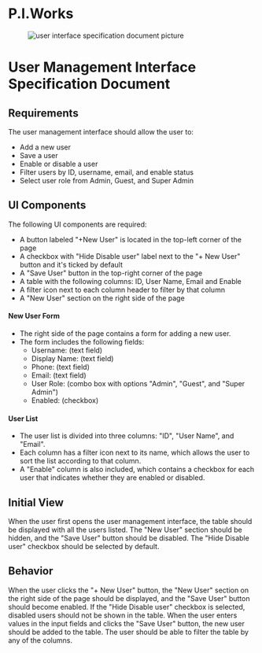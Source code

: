 # P.I.Works

<figure>
    <img src="https://i.imgyukle.com/2023/04/17/QFCUdU.jpeg"
         alt="user interface specification document picture">
    <figcaption></figcaption>
</figure>

# User Management Interface Specification Document

## Requirements 
The user management interface should allow the user to:

- Add a new user
- Save a user
- Enable or disable a user
- Filter users by ID, username, email, and enable status
- Select user role from Admin, Guest, and Super Admin


## UI Components
The following UI components are required:

- A button labeled "+New User" is located in the top-left corner of the page
- A  checkbox with "Hide Disable user" label next to the "+ New User" button and it's ticked by default
- A "Save User" button in the top-right corner of the page
- A table with the following columns: ID, User Name, Email and Enable
- A filter icon next to each column header to filter by that column
- A "New User" section on the right side of the page


#### New User Form

- The right side of the page contains a form for adding a new user.
- The form includes the following fields:
    - Username: (text field)
    - Display Name: (text field)
    - Phone: (text field)
    - Email: (text field)
    - User Role: (combo box with options "Admin", "Guest", and "Super Admin")
    - Enabled: (checkbox)
    
#### User List

- The user list is divided into three columns: "ID", "User Name", and "Email".
- Each column has a filter icon next to its name, which allows the user to sort the list according to that column.
- A "Enable" column is also included, which contains a checkbox for each user that indicates whether they are enabled or disabled.

## Initial View
When the user first opens the user management interface, the table should be displayed with all the users listed. 
The "New User" section should be hidden, and the "Save User" button should be disabled. The "Hide Disable user" checkbox should be selected by default.

## Behavior
When the user clicks the "+ New User" button, the "New User" section on the right side of the page should be displayed, and the "Save User" button should become enabled.
If the "Hide Disable user" checkbox is selected, disabled users should not be shown in the table.
When the user enters values in the input fields and clicks the "Save User" button, the new user should be added to the table. The user should be able to filter the table by any of the columns.



